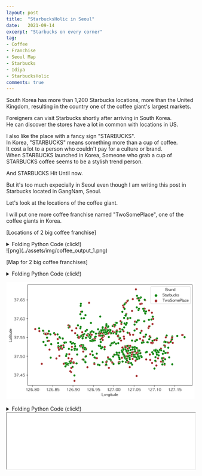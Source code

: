```yaml
---
layout: post
title:  "StarbucksHolic in Seoul"
date:   2021-09-14
excerpt: "Starbucks on every corner"
tag:
- Coffee
- Franchise
- Seoul Map
- Starbucks
- Idiya
- StarbucksHolic
comments: true
---
```


South Korea has more than 1,200 Starbucks locations, more than the United Kingdom,
resulting in the country one of the coffee giant's largest markets. 

Foreigners can visit Starbucks shortly after arriving in South Korea.    
He can discover the stores have a lot in common with locations in US.   

I also like the place with a fancy sign "STARBUCKS".     
In Korea, "STARBUCKS" means something more than a cup of coffee.   
It cost a lot to a person who couldn't pay for a culture or brand.     
When STARBUCKS launched in Korea, 
Someone who grab a cup of STARBUCKS coffee seems to be a stylish trend person.   

And STARBUCKS Hit Until now. 

But it's too much expecially in Seoul even though I am writing this post in Starbucks located in GangNam, Seoul.    

Let's look at the locations of the coffee giant. 

I will put one more coffee franchise named "TwoSomePlace", one of the coffee giants in Korea. 

[Locations of 2 big coffee franchise]
<details>
<summary>Folding Python Code (click!)</summary>
<div markdown="1">

```python
import pandas as pd
import numpy as np
import seaborn as sns
import googletrans
from googletrans import Translator
import matplotlib.pyplot as plt
from IPython.display import set_matplotlib_formats

translator = Translator()

plt.rc("font", family="AppleGothic")
plt.rc("axes", unicode_minus=False)

set_matplotlib_formats("retina")

df = pd.read_csv("../../info_20.csv")
df.rename(columns=lambda x: translator.translate(x).text, inplace=True)

columns = ['Mutual name', 'Country-in-class classification name', 'Classification name', 'Summary', 
           'Attempt', 'Life', 'Administrative name', 'Legal name', 'Street name address', 
           'Hardness', 'Latitude']
df = df[columns].copy()
df = df.rename(columns = {'Mutual name' : 'Store name', 'Summary' : 'Classification name-2', 'Attempt':'City', 'Life': 'Town','Hardness':'Longitude'})

fig = plt.figure(figsize=(15,5))
df_seoul = df.copy()
df_cafe = df_seoul[df_seoul["Store name"].notnull()&df_seoul['Store name'].str.contains('스타벅스|투썸플레이스')]
df_cafe.loc[df_cafe["Store name"].str.contains('스타벅스'), "Brand"] = "Starbucks"
df_cafe.loc[df_cafe["Store name"].str.contains('투썸플레이스'), "Brand"] = "TwoSomePlace"
sns.countplot(data=df_cafe, x="Town", hue="Brand")
colors = ["green", "brown"]
sns.set_palette(sns.color_palette(colors))

```
</div>
</details>
![png](../assets/img/coffee_output_1.png)
    


[Map for 2 big coffee franchises]
<details>
<summary>Folding Python Code (click!)</summary>
<div markdown="1">

```python
fig = plt.figure(figsize=(8,5))
colors = ["green", "brown"]
sns.set_palette(sns.color_palette(colors))
sns.scatterplot(data=df_cafe, x="Longitude", y="Latitude", hue="Brand")
```
</div>
</details>








![png](../assets/img/coffee_output_2.png)
    
    


<details>
<summary>Folding Python Code (click!)</summary>
<div markdown="1">

```python
import folium
lat = df_cafe["Latitude"].mean()
long = df_cafe["Longitude"].mean()
lat, long
m = folium.Map([lat, long], zoom_start=12, tiles="Stamen Toner")

for i in df_cafe.index:
    sub_lat = df_cafe.loc[i, "Latitude"]
    sub_long = df_cafe.loc[i, "Longitude"]
    
    title = f"{df_cafe.loc[i, 'Store name']} - {df_cafe.loc[i, 'Street name address']}"
    
    color = "green"
    if df_cafe.loc[i, "Store name"] == "투썸플레이스":
        color = "brown"
    
    folium.CircleMarker([sub_lat, sub_long],
                        radius=3,
                        color=color,
                          tooltip=title).add_to(m)
m
```
</div>
</details>

<iframe src="../assets/img/Coffee_franchise_map.html" width=100%></iframe>